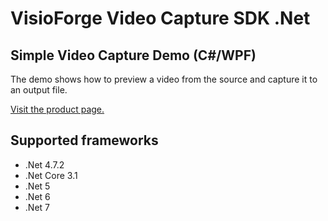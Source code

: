 ﻿# VisioForge Video Capture SDK .Net

## Simple Video Capture Demo (C#/WPF)

The demo shows how to preview a video from the source and capture it to an output file.

[Visit the product page.](https://www.visioforge.com/video-capture-sdk-net)

## Supported frameworks

* .Net 4.7.2
* .Net Core 3.1
* .Net 5
* .Net 6
* .Net 7